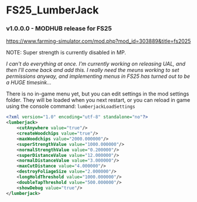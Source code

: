 # FS25_LumberJack

### v1.0.0.0 - MODHUB release for FS25
https://www.farming-simulator.com/mod.php?mod_id=303889&title=fs2025

NOTE: Super strength is currently disabled in MP.

_I can't do everything at once.  I'm currently working on releasing UAL, and then I'll come back and add this.  I really need the meuns working to set permissions anyway, and implementing menus in FS25 has turned out to be a HUGE timesink..._

There is no in-game menu yet, but you can edit settings in the mod settings folder.  They will be loaded when you next restart, or you can reload in game using the console command: `lumberjackLoadSettings`
```xml
<?xml version="1.0" encoding="utf-8" standalone="no"?>
<lumberjack>
    <cutAnywhere value="true"/>
    <createWoodchips value="true"/>
    <maxWoodchips value="2000.000000"/>
    <superStrengthValue value="1000.000000"/>
    <normalStrengthValue value="0.200000"/>
    <superDistanceValue value="12.000000"/>
    <normalDistanceValue value="3.000000"/>
    <maxCutDistance value="4.000000"/>
    <destroyFoliageSize value="2.000000"/>
    <longHoldThreshold value="1000.000000"/>
    <doubleTapThreshold value="500.000000"/>
    <showDebug value="true"/>
</lumberjack>
```
